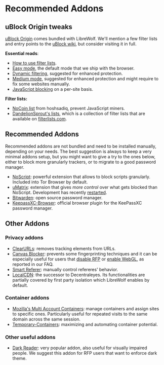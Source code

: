 # Recommended Addons

## uBlock Origin tweaks

[uBlock Origin](https://addons.mozilla.org/en-US/firefox/addon/ublock-origin/)
comes bundled with LibreWolf. We'll mention a few filter lists and entry points
to the [uBlock wiki](https://github.com/gorhill/uBlock/wiki), but consider
visiting it in full.

**Essential reads**:

- [How to use filter lists](https://github.com/gorhill/uBlock/wiki/Filter-lists-from-around-the-web).
- [Easy mode](https://github.com/gorhill/uBlock/wiki/Blocking-mode:-easy-mode),
  the default mode that we ship with the browser.
- [Dynamic filtering](https://github.com/gorhill/uBlock/wiki/Dynamic-filtering:-quick-guide),
  suggested for enhanced protection.
- [Medium mode](https://github.com/gorhill/uBlock/wiki/Blocking-mode:-medium-mode),
  suggested for enhanced protection and might require to fix some websites
  manually.
- [JavaScript blocking](https://github.com/gorhill/uBlock/wiki/Per-site-switches#no-scripting)
  on a per-site basis.

**Filter lists:**

- [NoCoin list](https://github.com/hoshsadiq/adblock-nocoin-list) from
  hoshsadiq, prevent JavaScript miners.
- [DandelionSprout's lists](https://github.com/DandelionSprout/adfilt), which is
  a collection of filter lists that are available on
  [filterlists.com](https://filterlists.com/).

## Recommended Addons

Recommended addons are not bundled and need to be installed manually, depending
on your needs. The best suggestion is always to keep a very minimal addons
setup, but you might want to give a try to the ones below, either to block more
granularly trackers, or to migrate to a good password manager.

- [NoScript](https://addons.mozilla.org/en-US/firefox/addon/noscript/): powerful
  extension that allows to block scripts granularly. Included into Tor Browser
  by default.
- [uMatrix](https://addons.mozilla.org/en-US/firefox/addon/umatrix/): extension
  that gives _more control_ over what gets blocked than NoScript. Development
  has recently [restarted](https://github.com/gorhill/uMatrix/releases).
- [Bitwarden](https://addons.mozilla.org/en-US/firefox/addon/bitwarden-password-manager/):
  open source password manager.
- [KeepassXC-Browser](https://addons.mozilla.org/en-US/firefox/addon/keepassxc-browser/):
  official browser plugin for the KeePassXC password manager.

## Other Addons

### Privacy addons

- [ClearURLs](https://addons.mozilla.org/en-US/firefox/addon/clearurls/):
  removes tracking elements from URLs.
- [Canvas Blocker](https://addons.mozilla.org/en-US/firefox/addon/canvasblocker/):
  prevents some fingerprinting techniques and it can be especially useful for
  users that
  [disable RFP](https://gitlab.com/librewolf-community/settings/-/wikis/FAQ#q-disable-rfp)
  or
  [enable WebGL](https://gitlab.com/librewolf-community/settings/-/wikis/FAQ#q-how-do-i-enable-webgl),
  as reported in our FAQ.
- [Smart Referer](https://addons.mozilla.org/en-US/firefox/addon/smart-referer/):
  manually control refereres' behavior.
- [LocalCDN](https://addons.mozilla.org/en-US/firefox/addon/localcdn-fork-of-decentraleyes/):
  the successor to Decentraleyes. Its functionalities are partially covered by
  first party isolation which LibreWolf enables by default.

### Container addons

- [Mozilla's Multi Account Containers](https://addons.mozilla.org/en-US/firefox/addon/multi-account-containers/):
  manage containers and assign sites to specific ones. Particularly useful for
  repeated visits to the same domain across the same session.
- [Temporary-Containers](https://addons.mozilla.org/en-US/firefox/addon/temporary-containers/):
  maximizing and automating container potential.

### Other useful addons

- [Dark Reader](https://addons.mozilla.org/en-US/firefox/addon/darkreader/):
  very popular addon, also useful for visually impaired people. We suggest this
  addon for RFP users that want to enforce dark theme.
